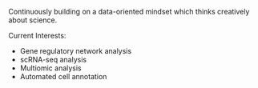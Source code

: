 Continuously building on a data-oriented mindset which thinks creatively about science.

Current Interests:

- Gene regulatory network analysis
- scRNA-seq analysis
- Multiomic analysis
- Automated cell annotation

<!---
Tripfantasy/Tripfantasy is a ✨ special ✨ repository because its `README.md` (this file) appears on your GitHub profile.
You can click the Preview link to take a look at your changes.
--->
